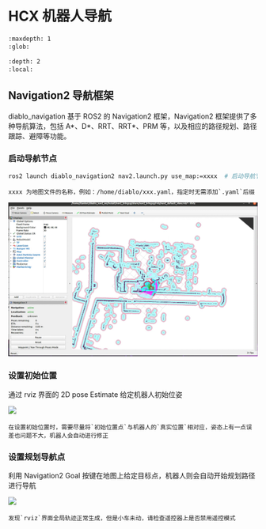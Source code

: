 # HCX 机器人导航

```{toctree}
:maxdepth: 1
:glob:
```

```{contents} Contents
:depth: 2
:local:
```

## Navigation2 导航框架

diablo_navigation 基于 ROS2 的 Navigation2 框架，Navigation2 框架提供了多种导航算法，包括 A*、D*、RRT、RRT*、PRM 等，以及相应的路径规划、路径跟踪、避障等功能。


### 启动导航节点

```bash
ros2 launch diablo_navigation2 nav2.launch.py use_map:=xxxx  # 启动导航节点，并指定地图文件
```

```{note}
xxxx 为地图文件的名称，例如：/home/diablo/xxx.yaml，指定时无需添加`.yaml`后缀
```

![](../../_static/nav2.png)

### 设置初始位置 

通过 rviz 界面的 2D pose Estimate 给定机器人初始位姿

![](https://tianbot-pic.oss-cn-beijing.aliyuncs.com/tianbot-pic/Tianbot-Docset_initial_pose.gif)

```{tip}
在设置初始位置时，需要尽量将`初始位置点`与机器人的`真实位置`相对应，姿态上有一点误差也问题不大，机器人会自动进行修正
```

### 设置规划导航点

利用 Navigation2 Goal 按键在地图上给定目标点，机器人则会自动开始规划路径进行导航

![](https://tianbot-pic.oss-cn-beijing.aliyuncs.com/tianbot-pic/Tianbot-Docset_2d_nav_goal.gif)

```{tip}
发现`rviz`界面全局轨迹正常生成，但是小车未动，请检查遥控器上是否禁用遥控模式
```